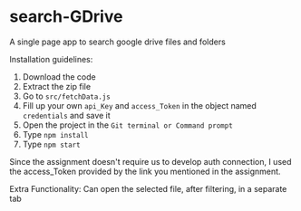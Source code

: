 # search-GDrive
A single page app to search google drive files and folders



Installation guidelines:

1. Download the code
2. Extract the zip file
3. Go to ```src/fetchData.js``` 
4. Fill up your own ```api_Key``` and ```access_Token``` in the object named ```credentials``` and save it
5. Open the project in the ```Git terminal or Command prompt```
5. Type ```npm install```
7. Type ```npm start```



Since the assignment doesn't require us to develop auth connection, I used the access_Token provided by the link you mentioned in the assignment.

Extra Functionality: Can open the selected file, after filtering, in a separate tab



